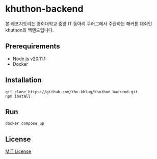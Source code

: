 # khuthon-backend

본 레포지토리는 경희대학교 중앙 IT 동아리 쿠러그에서 주관하는 해커톤 대회인 khuthon의 백엔드입니다.

## Prerequirements

- Node.js v20.11.1
- Docker

## Installation

```shell
git clone https://github.com/khu-khlug/khuthon-backend.git
npm install
```

## Run

```shell
docker compose up
```

## License

[MIT License](LICENSE)
